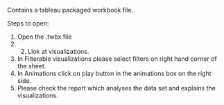 Contains a tableau packaged workbook file.


Steps to open:
1. Open the .twbx file
2. 2. Llok at visualizations.
3. In Filterable visualizations please select filters on right hand corner of the sheet.
4. In Animations click on play button in the animations box on the right side.
5. Please check the report which analyses the data set and explains the visualizations.

